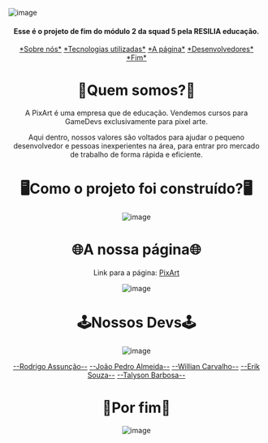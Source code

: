 ![image](https://user-images.githubusercontent.com/102702258/170790683-f6aae11c-a864-4fa6-80d5-7b1a61a0fab3.png)

<h4 align="center">Esse é o projeto de fim do módulo 2 da squad 5 pela RESILIA educação.
</h2>
<p align="center">
<a href="#Sobre">*Sobre nós*</a>
<a href="#Tec">*Tecnologias utilizadas*</a>
<a href="#Page">*A página*</a>
<a href="#Devs">*Desenvolvedores*</a>
<a href="#Fim">*Fim*</a>  

<h1 id="Sobre" align="center">🤔Quem somos?🤔</h1>
<p align="center">A PixArt é uma empresa que de educação. Vendemos cursos para GameDevs exclusivamente para pixel arte.</p>
<p align="center">Aqui dentro, nossos valores são voltados para ajudar o pequeno desenvolvedor e pessoas inexperientes na área, para entrar pro mercado de trabalho de forma rápida e eficiente.  </p>

<h1 id="Tec" align="center">🖥️Como o projeto foi construído?🖥️</h1>
<div align="center">
  
![image](https://user-images.githubusercontent.com/102702258/170791503-6d69a1e4-75b3-4447-907c-629b2c6689e8.png)
  
</div>

<h1 id="Page" align="center">🌐A nossa página🌐</h1>
<div align="center">
  
Link para a página: [PixArt](https://digoassun.github.io/ProjetoPixArt/)
  
 </div>
<div align="center">
  
  ![image](https://user-images.githubusercontent.com/102702258/170792711-35af351f-68d2-437c-8ff7-62a15aca9bfb.png)
  
</div>
<h1 id="Devs" align="center">🕹️Nossos Devs🕹️</h1>
<div align="center">
  
![image](https://user-images.githubusercontent.com/102702258/170794453-87f07f0e-b5b7-4d33-a972-259848f6b145.png)
  
[--Rodrigo Assunção--](https://github.com/Digoassun) [--João Pedro Almeida--](https://github.com/joao-pedro-de-moura) [--Willian Carvalho--](https://github.com/willcrvlh) [--Erik Souza--](https://github.com/SGErik) [--Talyson Barbosa--](https://github.com/Talyssonbs)

  
 </div>
<h1 id="Fim" align="center">🤗Por fim🤗</h1>
<div align="center">
  
![image](https://user-images.githubusercontent.com/102702258/170794934-b1326e46-7f7b-4a27-b529-28f1e1eedd8f.png)
 
 </div>


